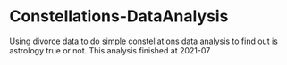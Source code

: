 # Constellations-DataAnalysis
Using divorce data to do simple constellations data analysis to find out is astrology true or not.
This analysis finished at 2021-07
